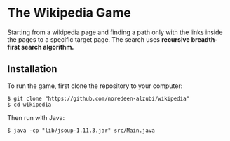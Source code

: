 # The Wikipedia Game


Starting from a wikipedia page and finding a path only with the links inside the pages to a specific target page.
The search uses **recursive breadth-first search algorithm.**

## Installation

To run the game, first clone the repository to your computer:

    $ git clone "https://github.com/noredeen-alzubi/wikipedia"
    $ cd wikipedia
   
Then run with Java:

    $ java -cp "lib/jsoup-1.11.3.jar" src/Main.java
